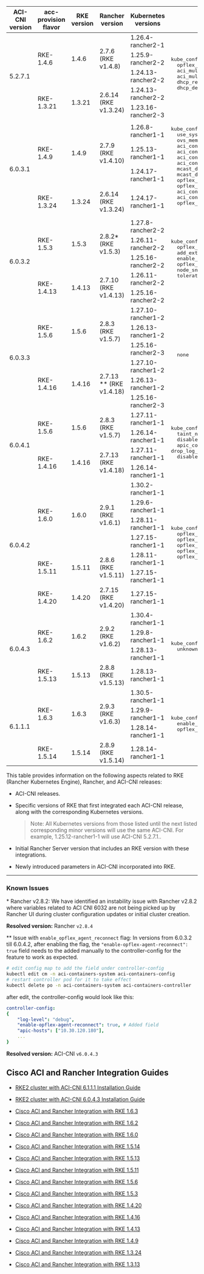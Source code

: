<table>
  <thead>
    <tr>
      <th>ACI-CNI version</th>
      <th>acc-provision flavor</th>
      <th>RKE version</th>
      <th>Rancher version</th>
      <th>Kubernetes versions</th>
      <th>Parameters</th>
    </tr>
  </thead>
  <tbody>
    <tr>
      <td rowspan="5">5.2.7.1</td>
      <td rowspan="3">RKE-1.4.6</td>
      <td rowspan="3">1.4.6</td>
      <td rowspan="3">2.7.6 (RKE  v1.4.8)</td>
      <td>1.26.4-rancher2-1</td>
      <td rowspan="5">
        <pre>kube_config:
  opflex_agent_policy_retry_delay_timer
  aci_multipod
  aci_multipod_ubuntu
  dhcp_renew_max_retry_count
  dhcp_delay
        </pre>
      </td>
    </tr>
    <tr>
      <td>1.25.9-rancher2-2</td>
    </tr>
    <tr>
      <td>1.24.13-rancher2-2</td>
    </tr>
    <tr>
      <td rowspan="2">RKE-1.3.21</td>
      <td rowspan="2">1.3.21</td>
      <td rowspan="2">2.6.14 (RKE v1.3.24)</td>
      <td>1.24.13-rancher2-2</td>
    </tr>
    <tr>
      <td>1.23.16-rancher2-3</td>
    </tr>
    <tr>
      <td rowspan="4">6.0.3.1</td>
      <td rowspan="3">RKE-1.4.9</td>
      <td rowspan="3">1.4.9</td>
      <td rowspan="3">2.7.9 (RKE  v1.4.10)</td>
      <td>1.26.8-rancher1-1</td>
      <td rowspan="4">
        <pre>kube_config:
  use_system_node_priority_class
  ovs_memory_request
  aci_containers_controller_memory_limit
  aci_containers_controller_memory_request
  aci_containers_host_memory_limit
  aci_containers_host_memory_request
  mcast_daemon_memory_limit
  mcast_daemon_memory_request
  opflex_agent_memory_limit
  opflex_agent_memory_request
  aci_containers_memory_limit
  aci_containers_memory_request
  opflex_device_reconnect_wait_timeout
        </pre>
      </td>
    </tr>
    <tr>
      <td>1.25.13-rancher1-1</td>
    </tr>
    <tr>
      <td>1.24.17-rancher1-1</td>
    </tr>
    <tr>
      <td>RKE-1.3.24</td>
      <td>1.3.24</td>
      <td>2.6.14 (RKE v1.3.24)</td>
      <td>1.24.17-rancher1-1</td>
    </tr>
    <tr>
      <td rowspan="5">6.0.3.2</td>
      <td rowspan="3">RKE-1.5.3</td>
      <td rowspan="3">1.5.3</td>
      <td rowspan="3">2.8.2* (RKE v1.5.3)</td>
      <td>1.27.8-rancher2-2</td>
      <td rowspan="5">
        <pre>kube_config:
  opflex_agent_statistics
  add_external_contract_to_default_epg
  enable_opflex_agent_reconnect**
  opflex_openssl_compat
  node_snat_redirect_exclude
  toleration_seconds
        </pre>
      </td>
    </tr>
    <tr>
      <td>1.26.11-rancher2-2</td>
    </tr>
    <tr>
      <td>1.25.16-rancher2-2</td>
    </tr>
    <tr>
      <td rowspan="2">RKE-1.4.13</td>
      <td rowspan="2">1.4.13</td>
      <td rowspan="2">2.7.10 (RKE v1.4.13)</td>
      <td>1.26.11-rancher2-2</td>
    </tr>
    <tr>
      <td>1.25.16-rancher2-2</td>
    </tr>
    <tr>
      <td rowspan="6">6.0.3.3</td>
      <td rowspan="3">RKE-1.5.6</td>
      <td rowspan="3">1.5.6</td>
      <td rowspan="3">2.8.3 (RKE v1.5.7)</td>
      <td>1.27.10-rancher1-2</td>
      <td rowspan="6">
        <pre>
  none
        </pre>
      </td>
    </tr>
    <tr>
      <td>1.26.13-rancher1-2</td>
    </tr>
    <tr>
      <td>1.25.16-rancher2-3</td>
    </tr>
    <tr>
      <td rowspan="3">RKE-1.4.16</td>
      <td rowspan="3">1.4.16</td>
      <td rowspan="3">2.7.13 ** (RKE v1.4.18)</td>
      <td>1.27.10-rancher1-2</td>
    </tr>
    <tr>
      <td>1.26.13-rancher1-2</td>
    </tr>
    <tr>
      <td>1.25.16-rancher2-3</td>
    </tr>
    <tr>
      <td rowspan="4">6.0.4.1</td>
      <td rowspan="2">RKE-1.5.6</td>
      <td rowspan="2">1.5.6</td>
      <td rowspan="2">2.8.3 (RKE v1.5.7)</td>
      <td>1.27.11-rancher1-1</td>
      <td rowspan="4">
        <pre>kube_config:
  taint_not_ready_node
  disable_hpp_rendering
  apic_connection_retry_limit
drop_log_config:
  disable_events
        </pre>
      </td>
    </tr>
    <tr>
      <td>1.26.14-rancher1-1</td>
    </tr>
    <tr>
      <td rowspan="2">RKE-1.4.16</td>
      <td rowspan="2">1.4.16</td>
      <td rowspan="2">2.7.13 (RKE v1.4.18)</td>
      <td>1.27.11-rancher1-1</td>
    </tr>
    <tr>
      <td>1.26.14-rancher1-1</td>
    </tr>
    <tr>
      <td rowspan="7">6.0.4.2</td>
      <td rowspan="4">RKE-1.6.0</td>
      <td rowspan="4">1.6.0</td>
      <td rowspan="4">2.9.1 (RKE v1.6.1)</td>
      <td>1.30.2-rancher1-1</td>
      <td rowspan="7">
        <pre>kube_config:
  opflex_startup_enabled       
  opflex_startup_policy_duration
  opflex_startup_resolve_aftConn
  opflex_switch_sync_delay      
  opflex_switch_sync_dynamic
        </pre>
      </td>
    </tr>
    <tr>
      <td>1.29.6-rancher1-1</td>
    </tr>
    <tr>
      <td>1.28.11-rancher1-1</td>
    </tr>
    <tr>
      <td>1.27.15-rancher1-1</td>
    </tr>
    <tr>
      <td rowspan="2">RKE-1.5.11</td>
      <td rowspan="2">1.5.11</td>
      <td rowspan="2">2.8.6 (RKE v1.5.11)</td>
      <td>1.28.11-rancher1-1</td>
    </tr>
    <tr>
      <td>1.27.15-rancher1-1</td>
    </tr>
    <tr>
      <td>RKE-1.4.20</td>
      <td>1.4.20</td>
      <td>2.7.15 (RKE v1.4.20)</td>
      <td>1.27.15-rancher1-1</td>
    </tr>
    <tr>
      <td rowspan="4">6.0.4.3</td>
      <td rowspan="3">RKE-1.6.2</td>
      <td rowspan="3">1.6.2</td>
      <td rowspan="3">2.9.2 (RKE v1.6.2)</td>
      <td>1.30.4-rancher1-1</td>
      <td rowspan="4">
        <pre>kube_config:
  unknown_mac_unicast_action
        </pre>
      </td>
    </tr>
    <tr>
      <td>1.29.8-rancher1-1</td>
    </tr>
    <tr>
      <td>1.28.13-rancher1-1</td>
    </tr>
    <tr>
      <td rowspan="1">RKE-1.5.13</td>
      <td rowspan="1">1.5.13</td>
      <td rowspan="1">2.8.8 (RKE v1.5.13)</td>
      <td>1.28.13-rancher1-1</td>
    </tr>
    <tr>
      <td rowspan="4">6.1.1.1</td>
      <td rowspan="3">RKE-1.6.3</td>
      <td rowspan="3">1.6.3</td>
      <td rowspan="3">2.9.3 (RKE v1.6.3)</td>
      <td>1.30.5-rancher1-1</td>
      <td rowspan="7">
        <pre>kube_config:
  enable_hpp_direct
  opflex_agent_reset_wait_delay
        </pre>
      </td>
    </tr>
    <tr>
      <td>1.29.9-rancher1-1</td>
    </tr>
    <tr>
      <td>1.28.14-rancher1-1</td>
    </tr>
    <tr>
      <td rowspan="1">RKE-1.5.14</td>
      <td rowspan="1">1.5.14</td>
      <td rowspan="1">2.8.9 (RKE v1.5.14)</td>
      <td>1.28.14-rancher1-1</td>
    </tr>
</tbody>
</table>

This table provides information on the following aspects related to RKE (Rancher Kubernetes Engine), Rancher, and ACI-CNI releases:

* ACI-CNI releases.

* Specific versions of RKE that first integrated each ACI-CNI release, along with the corresponding Kubernetes versions.

    > Note: All Kubernetes versions from those listed until the next listed corresponding minor versions will use the same ACI-CNI. For example, 1.25.12-rancher1-1 will use ACI-CNI 5.2.7.1..

* Initial Rancher Server version that includes an RKE version with these integrations.

* Newly introduced parameters in ACI-CNI incorporated into RKE.

---

### Known Issues
\* Rancher v2.8.2: We have identified an instability issue with Rancher v2.8.2 where variables related to ACI CNI 6032 are not being picked up by Rancher UI during cluster configuration updates or initial cluster creation.

**Resolved version:** Rancher `v2.8.4`

** Issue with `enable_opflex_agent_reconnect` flag: In versions from 6.0.3.2 till 6.0.4.2, after enabling the flag, the `"enable-opflex-agent-reconnect": true` field needs to the added manually to the controller-config for the feature to work as expected.
```bash
# edit config map to add the field under controller-config
kubectl edit cm -n aci-containers-system aci-containers-config
# restart controller pod for it to take effect
kubectl delete po -n aci-containers-system aci-containers-controller
```
after edit, the controller-config would look like this:
```yaml
controller-config:
{
    "log-level": "debug",
    "enable-opflex-agent-reconnect": true, # Added field
    "apic-hosts": ["10.30.120.180"],
    ...
}
```

**Resolved version:** ACI-CNI `v6.0.4.3`


## Cisco ACI and Rancher Integration Guides

- [RKE2 cluster with ACI-CNI 6.1.1.1 Installation Guide](docs/rke2-install.md)
- [RKE2 cluster with ACI-CNI 6.0.4.3 Installation Guide](docs/rke2-install.md)

- [Cisco ACI and Rancher Integration with RKE 1.6.3]()
- [Cisco ACI and Rancher Integration with RKE 1.6.2]()
- [Cisco ACI and Rancher Integration with RKE 1.6.0]()
- [Cisco ACI and Rancher Integration with RKE 1.5.14]()
- [Cisco ACI and Rancher Integration with RKE 1.5.13]()
- [Cisco ACI and Rancher Integration with RKE 1.5.11]()
- [Cisco ACI and Rancher Integration with RKE 1.5.6](https://www.cisco.com/c/en/us/td/docs/dcn/aci/containers/rancher-and-cisco-aci-integration/cisco-aci-and-rancher-integration-rke-156.html)
- [Cisco ACI and Rancher Integration with RKE 1.5.3](https://www.cisco.com/c/en/us/td/docs/dcn/aci/containers/rancher-and-cisco-aci-integration/cisco-aci-and-rancher-integration-rke-153.html)
- [Cisco ACI and Rancher Integration with RKE 1.4.20]()
- [Cisco ACI and Rancher Integration with RKE 1.4.16](https://www.cisco.com/c/en/us/td/docs/dcn/aci/containers/rancher-and-cisco-aci-integration/cisco-aci-and-rancher-integration-rke-1416.html)
- [Cisco ACI and Rancher Integration with RKE 1.4.13](https://www.cisco.com/c/en/us/td/docs/dcn/aci/containers/rancher-and-cisco-aci-integration/cisco-aci-and-rancher-integration-rke-1413.html)
- [Cisco ACI and Rancher Integration with RKE 1.4.9](https://www.cisco.com/c/en/us/td/docs/dcn/aci/containers/rancher-and-cisco-aci-integration/cisco-aci-and-rancher-integration-with-rke-149.html)
- [Cisco ACI and Rancher Integration with RKE 1.3.24](https://www.cisco.com/c/en/us/td/docs/dcn/aci/containers/rancher-and-cisco-aci-integration/cisco-aci-and-rancher-integration-with-rke-1324.html)
- [Cisco ACI and Rancher Integration with RKE 1.3.13](https://www.cisco.com/c/en/us/td/docs/dcn/aci/containers/rancher-and-cisco-aci-integration/cisco-aci-and-rancher-integration-with-rke-1313.html)
